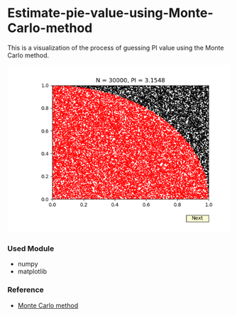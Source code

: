 # Estimate-pie-value-using-Monte-Carlo-method

This is a visualization of the process of guessing PI value using the Monte Carlo method.

![Figure_1](https://raw.githubusercontent.com/ro0opf/Estimate-pie-value-using-Monte-Carlo-method/dev/res/Figure_1.png)

### Used Module
- numpy
- matplotlib

### Reference
- [Monte Carlo method](https://en.wikipedia.org/wiki/Monte_Carlo_method)
